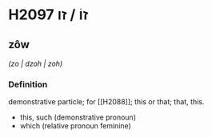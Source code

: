# H2097 זוֹ / זו

## zôw

_(zo | dzoh | zoh)_

### Definition

demonstrative particle; for [[H2088]]; this or that; that, this.

- this, such (demonstrative pronoun)
- which (relative pronoun feminine)
